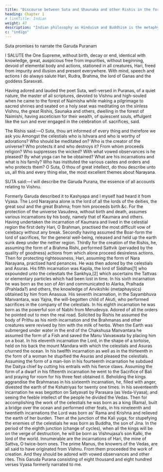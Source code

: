 ```yaml
---
title: "Discourse between Suta and Shaunaka and other Rishis in the forest of Namisha"
heading: Chapter 1
# linkTitle: Indian
weight: 47
description: "Indian philosophy as Hinduism and Buddhism is the metaphysical foundation of Superphysics"
c: "indigo"
---
```



Suta promises to narrate the Garuda Puranam


I SALUTE the One Supreme, without birth, decay or end, identical with knowledge, great, auspicious free from impurities, without beginning, devoid of elemental body and actions, stationed in all creatures, Hari, freed from impurity and illusion and present everywhere. With mind, speech and actions I do always salute Hari, Rudra, Brahma, the lord of Ganas and the goddess Sarasvati. 

Having adored and lauded the poet Suta, well-versed in Puranas, of a quiet nature, the master of all scriptures, devoted to Vishnu and high-souled when he came to the forest of Naimisha while making a pilgrimage to sacred shrines and seated on a holy seat was meditating on the sinless Vishnu, the great Rishis, Saunaka and others, dwelling in the forest of Naimishi, having asceticism for their wealth, of quiescent souls, effulgent like the sun and ever engaged in the celebration of. sacrifices, said.

The Rishis said:—O Suta, thou art informed of every thing and therefore we ask you Amongst the celestials who is Ishvara and who is worthy of adorations? Who should be meditated on? Who is the creator of the universe? Who protects it and who destroys it? From whom proceeds religion? Who suppresses the wicked? With what vowed observances is he pleased? By what yoga can he be obtained? What are his incarnations and what is his family? Who has instituted the various castes and orders and who protects them? O Suta, O thou of great intellect, do thou describe unto us, all this and every thing else, the most excellent themes about Narayana.

SUTA said:—I will describe the Garuda Purana, the essence of all accounts relating to Vishnu. 

Formerly Garuda described it to Kashyapa and I myself had heard it from Vyasa. The Lord Narayana alone is the lord of all the lords of the deities, the great soul and the great Brahma; from him proceeds birth &c. For the protection of the universe Vasudeva, without birth and death, assumes various incarnations by his body, namely that of Kaumara and others. Having undertaken the incarnation of Kaumara and lived in the celestial region the first deity Hari, O Brahman, practised the most difficult vow of celebacy without any break. Secondly having assumed the Boar-form the lord of sacrifices, for the general well-being, released and held up the earth sunk deep under the nether region. Thirdly for the creation of the Rishis, he, assuming the form of a Brahma Rishi, performed Sattvik (pervaded by the quality of goodness) actions from which alone proceed desireless actions. Then for protecting righteousness, Hari, assuming the form of Nara Narayana, practised hard penances. He was then adored by the celestials and Asuras. His fifth incarnation was Kapila, the lord of Siddhas[1] who expounded unto the celestials the Sankhya,[2] which ascertains the Tattvas or elementary particles which had been lost in time. In his sixth incarnation he was born as the son of Atri and communicated to Alarka, Pralhada (Prahlada?) and others, the knowledge of Anvikshiki (metaphaysics) obtained by him from Anassua. His seventh incarnation, in the Sayambhuva Manvantara, was Yajna, the will-begotten child of Akuti, who performed sacrifices in the company of the celestials. In his eighth incarnation he was born as the powerful son of Nabhi from Merudevya. Adored of all the orders he pointed out to men the real road. Solicited by Rishis he assumed the body of Prithu as his ninth incarnation and the Brahmanas and other creatures were revived by him with the milk of herbs. When the Earth was submerged under water in the end of the Chakshusa Manvantara he assumed the form of a Fish and saved the Manu Vaivaswata by placing him on a boat. In his eleventh incarnation the Lord, in the shape of a tortoise, held on his back the mount Mandara with which the celestials and Asuras churned the ocean. In his twelfth incarnation as well as in the thirteenth in the form of a woman he stupified the Asuras and pleased the celestials. Assuming the form of a man-lion in his fourteenth incarnation he subdued the Daitya chief by cutting his entrails with his fierce claws. Assuming the form of a dwarf in his fifteenth incarnation he went to the Sacrifice of Bali and praying for room for his three feet obtained it. Beholding the kings aggrandise the Brahmanas in his sixteenth incarnation, he, filled with anger, divested the earth of the Kshatriyas for twenty one times. In his seventeenth incarnation he was begotton on Satyavati by Parasara (as Veda-Vyasa); and seeing the feeble intellect of the people he divided the Vedas. Then for accomplishing the work of the celestials he was born as a king (Rama), built a bridge over the ocean and performed other feats, in his nineteenth and twentieth incarnations the Lord was born as' Rama and Krishna and relieved the earth of her burden. Then at the junction of the Kali yuga, for stupefying the enemies of the celestials he was born as Buddha, the son of Jina. In the period of the eighth junction (change of cycles), when all the kings will be on the verge of destruction, he will be born as Vishnujasa’s son Kalki, the lord of the world. Innumerable are the incarnations of Hari, the mine of Sattva, O twice-born ones. The prime Manus, the knowers of the Vedas, are all said to have originated from Vishnu. From them proceeded the work of creation. And they should be adored with vowed observances and other rites. This Garuda Purana consisting of eight thousand and eight hundred verses Vyasa formerly narrated to me.